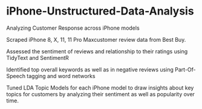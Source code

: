 # iPhone-Unstructured-Data-Analysis
Analyzing Customer Response across iPhone models

Scraped iPhone 8, X, 11, 11 Pro Maxcustomer review data from Best Buy.

Assessed the sentiment of reviews and relationship to their ratings using TidyText and SentimentR

Identified top overall keywords as well as in negative reviews using Part-Of-Speech tagging and word networks

Tuned LDA Topic Models for each iPhone model to draw insights about key topics for customers by analyzing their sentiment as well as popularity over time.
